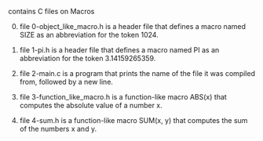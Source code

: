 contains C files on  Macros

0. file 0-object_like_macro.h is a header file that defines a macro named SIZE as an abbreviation for the token 1024.

1. file 1-pi.h is a header file that defines a macro named PI as an abbreviation for the token 3.14159265359.

2. file 2-main.c is a program that prints the name of the file it was compiled from, followed by a new line.

3. file  3-function_like_macro.h is a function-like macro ABS(x) that computes the absolute value of a number x.

4. file 4-sum.h is a function-like macro SUM(x, y) that computes the sum of the numbers x and y.
